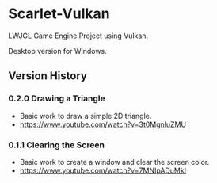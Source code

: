# Scarlet-Vulkan

LWJGL Game Engine Project using Vulkan.

Desktop version for Windows.

## Version History
### 0.2.0 Drawing a Triangle
- Basic work to draw a simple 2D triangle.
- https://www.youtube.com/watch?v=3t0MgnluZMU

### 0.1.1 Clearing the Screen
- Basic work to create a window and clear the screen color.
- https://www.youtube.com/watch?v=7MNIpADuMkI
